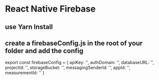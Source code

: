 # React Native Firebase

## use Yarn Install

## create a firebaseConfig.js in the root of your folder and add the config

export const firebaseConfig = {
apiKey: '',
authDomain: '',
databaseURL: '',
projectId: '',
storageBucket: '',
messagingSenderId: '',
appId: '',
measurementId: ''
}
